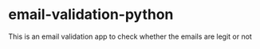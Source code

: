 # email-validation-python
This is an email validation app to check whether the emails are legit or not
